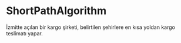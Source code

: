 # ShortPathAlgorithm
İzmitte açılan bir kargo şirketi, belirtilen şehirlere en kısa yoldan kargo teslimatı yapar.
